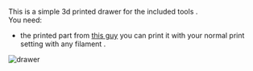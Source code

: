 This is a simple 3d printed drawer for the included tools .  
You need:
- the printed part from [this guy](https://www.thingiverse.com/edison13/designs)
you can print it with your normal print setting with any filament .

![drawer](https://github.com/polotinkering/optimal-ender3/assets/133749952/531d3b73-ee8f-4c00-8ae9-c7518ff2c8cf)
